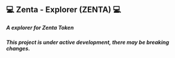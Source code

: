 ## :computer: Zenta - Explorer (ZENTA) :computer:

##### A explorer for Zenta Token

##### This project is under active development, there may be breaking changes.
